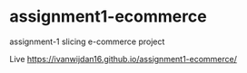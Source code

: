 # assignment1-ecommerce
assignment-1 slicing e-commerce project

Live https://ivanwijdan16.github.io/assignment1-ecommerce/

